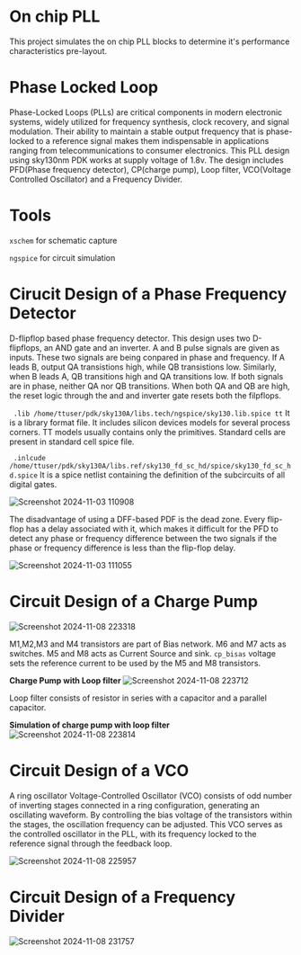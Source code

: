 # On chip PLL
This project simulates the on chip PLL blocks to determine it's performance characteristics pre-layout.

# Phase Locked Loop
Phase-Locked Loops (PLLs) are critical components in modern electronic systems, widely utilized for frequency synthesis, clock recovery, and signal modulation. Their ability to maintain a stable output frequency that is phase-locked to a reference signal makes them indispensable in applications ranging from telecommunications to consumer electronics.
This PLL design using sky130nm PDK works at supply voltage of 1.8v. The design includes PFD(Phase frequency detector), CP(charge pump), Loop filter, VCO(Voltage Controlled Oscillator) and a Frequency Divider.

# Tools

``xschem`` for schematic capture 

``ngspice`` for circuit simulation

# Cirucit Design of a Phase Frequency Detector
D-flipflop based phase frequency detector. This design uses two D-flipflops, an AND gate and an inverter. A and B pulse signals are given as inputs. These two signals are being conpared in phase and frequency. If A leads B, output QA transistions high, while QB transistions low. Similarly, when B leads A, QB transitions high and QA transitions low. If both signals are in phase, neither QA nor QB transitions. When both QA and QB are high, the reset logic through the and and inverter gate resets both the filpflops.

`` .lib /home/ttuser/pdk/sky130A/libs.tech/ngspice/sky130.lib.spice tt``  It is a library format file. It includes silicon devices models for several process corners. TT models usually contains only the primitives. Standard cells are present in standard cell spice file.

`` .inlcude /home/ttuser/pdk/sky130A/libs.ref/sky130_fd_sc_hd/spice/sky130_fd_sc_hd.spice`` It is a spice netlist containing the definition of the subcircuits of all digital gates.

![Screenshot 2024-11-03 110908](https://github.com/user-attachments/assets/512338ba-d237-4b74-8432-64f4dc7bd4b2)

The disadvantage of using a DFF-based PDF is the dead zone. Every flip-flop has a delay associated with it, which makes it difficult for the PFD to detect any phase or frequency difference between the two signals if the phase or frequency difference is less than the flip-flop delay.

![Screenshot 2024-11-03 111055](https://github.com/user-attachments/assets/7ce21966-6b3f-49c1-9661-a9aff7592b21)

# Circuit Design of a Charge Pump

![Screenshot 2024-11-08 223318](https://github.com/user-attachments/assets/2fa3e3ca-8b3a-43ee-ae44-25cdcfd09d9e)

M1,M2,M3 and M4 transistors are part of Bias network. M6 and M7 acts as switches. M5 and M8 acts as Current Source and sink. ``cp_bisas`` voltage sets the reference current to be used by the M5 and M8 transistors.

**Charge Pump with Loop filter**
![Screenshot 2024-11-08 223712](https://github.com/user-attachments/assets/c67b582f-d444-457a-a232-5fc07acc21dc)

Loop filter consists of resistor in series with a capacitor and a parallel capacitor.

**Simulation of charge pump with loop filter** 
![Screenshot 2024-11-08 223814](https://github.com/user-attachments/assets/505cdd3e-3e1c-4a73-a610-1298ae903643)

# Circuit Design of a VCO

A ring oscillator Voltage-Controlled Oscillator (VCO) consists of odd number of inverting stages connected in a ring configuration, generating an oscillating waveform. By controlling the bias voltage of the transistors within the stages, the oscillation frequency can be adjusted. This VCO serves as the controlled oscillator in the PLL, with its frequency locked to the reference signal through the feedback loop.

![Screenshot 2024-11-08 225957](https://github.com/user-attachments/assets/7a981232-fdbe-42e9-afbc-702d08c31964)

# Circuit Design of a Frequency Divider 

![Screenshot 2024-11-08 231757](https://github.com/user-attachments/assets/558e448e-6b21-435c-91b3-0f598c1cb8fe)
